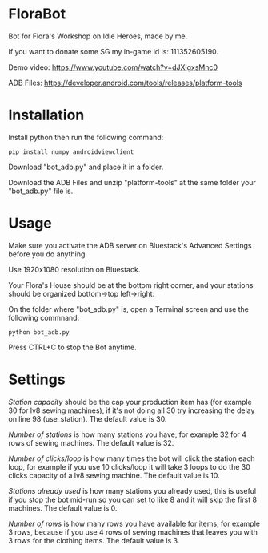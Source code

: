 # FloraBot
Bot for Flora's Workshop on Idle Heroes, made by me.

If you want to donate some SG my in-game id is: 111352605190.

Demo video: https://www.youtube.com/watch?v=dJXlgxsMnc0

ADB Files: https://developer.android.com/tools/releases/platform-tools

# Installation
Install python then run the following command:
```
pip install numpy androidviewclient
```
Download "bot_adb.py" and place it in a folder. 

Download the ADB Files and unzip "platform-tools" at the same folder your "bot_adb.py" file is.

# Usage
Make sure you activate the ADB server on Bluestack's Advanced Settings before you do anything.

Use 1920x1080 resolution on Bluestack.

Your Flora's House should be at the bottom right corner, and your stations should be organized bottom->top left->right.

On the folder where "bot_adb.py" is, open a Terminal screen and use the following commnand:
```
python bot_adb.py
```
Press CTRL+C to stop the Bot anytime.

# Settings

*Station capacity* should be the cap your production item has (for example 30 for lv8 sewing machines), if it's not doing all 30 try increasing the delay on line 98 (use_station). The default value is 30.

*Number of stations* is how many stations you have, for example 32 for 4 rows of sewing machines. The default value is 32.

*Number of clicks/loop* is how many times the bot will click the station each loop, for example if you use 10 clicks/loop it will take 3 loops to do the 30 clicks capacity of a lv8 sewing machine. The default value is 10.

*Stations already used* is how many stations you already used, this is useful if you stop the bot mid-run so you can set to like 8 and it will skip the first 8 machines. The default value is 0.

*Number of rows* is how many rows you have available for items, for example 3 rows, because if you use 4 rows of sewing machines that leaves you with 3 rows for the clothing items. The default value is 3.

